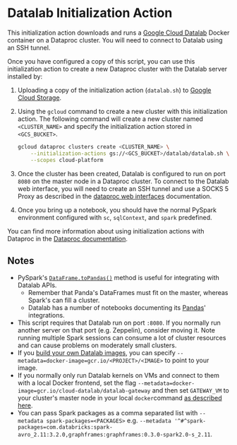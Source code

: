 # Datalab Initialization Action

This initialization action downloads and runs a [Google Cloud Datalab](https://cloud.google.com/datalab/) Docker container on a Dataproc cluster. You will need to connect to Datalab using an SSH tunnel.

Once you have configured a copy of this script, you can use this initialization action to create a new Dataproc cluster with the Datalab server installed by:

1. Uploading a copy of the initialization action (`datalab.sh`) to [Google Cloud Storage](https://cloud.google.com/storage).
1. Using the `gcloud` command to create a new cluster with this initialization action. The following command will create a new cluster named `<CLUSTER_NAME>` and specify the initialization action stored in `<GCS_BUCKET>`.

    ```bash
    gcloud dataproc clusters create <CLUSTER_NAME> \
        --initialization-actions gs://<GCS_BUCKET>/datalab/datalab.sh \
        --scopes cloud-platform
    ```
1. Once the cluster has been created, Datalab is configured to run on port `8080` on the master node in a Dataproc cluster. To connect to the Datalab web interface, you will need to create an SSH tunnel and use a SOCKS 5 Proxy as described in the [dataproc web interfaces](https://cloud.google.com/dataproc/cluster-web-interfaces) documentation.
1. Once you bring up a notebook, you should have the normal PySpark environment configured with `sc`, `sqlContext`, and `spark` predefined.

You can find more information about using initialization actions with Dataproc in the [Dataproc documentation](https://cloud.google.com/dataproc/init-actions).

## Notes

* PySpark's [`DataFrame.toPandas()`](http://spark.apache.org/docs/latest/api/python/pyspark.sql.html#pyspark.sql.DataFrame.toPandas) method is useful for integrating with Datalab APIs.
  * Remember that Panda's DataFrames must fit on the master, whereas Spark's can fill a cluster.
  * Datalab has a number of notebooks documenting its [Pandas](http://pandas.pydata.org/)' integrations.
* This script requires that Datalab run on port `:8080`. If you normally run another server on that port (e.g. Zeppelin), consider moving it. Note running multiple Spark sessions can consume a lot of cluster resources and can cause problems on moderately small clusters.
* If you [build your own Datalab images](https://github.com/googledatalab/datalab/wiki/Development-Environment), you can specify `--metadata=docker-image=gcr.io/<PROJECT>/<IMAGE>` to point to your image.
* If you normally only run Datalab kernels on VMs and connect to them with a local Docker frontend, set the flag `--metadata=docker-image=gcr.io/cloud-datalab/datalab-gateway` and then set `GATEWAY_VM` to your cluster's master node in your local `docker`command [as described here](https://cloud.google.com/datalab/docs/quickstarts/quickstart-gce#install_the_datalab_docker_container_on_your_computer).
* You can pass Spark packages as a comma separated list with `--metadata spark-packages=<PACKAGES>` e.g. `--metadata '^#^spark-packages=com.databricks:spark-avro_2.11:3.2.0,graphframes:graphframes:0.3.0-spark2.0-s_2.11`.
